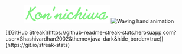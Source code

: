 <p align = "center">
<img width = "233" height = 50" src = "https://github.com/Anirban166/Anirban166/blob/master/Illustrations/Greetings.png"> <img src = "https://media.giphy.com/media/hvRJCLFzcasrR4ia7z/giphy.gif" alt = "Waving hand animation" width = "40px" height = "40px">
</p>
[![GitHub Streak](https://github-readme-streak-stats.herokuapp.com?user=Shashivardhan2002&theme=java-dark&hide_border=true)](https://git.io/streak-stats)
